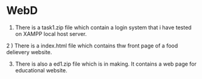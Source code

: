 # WebD
1) There is a task1.zip file which contain a login system that i have tested on XAMPP local host server.

2 ) There is a index.html file which contains thw front page of a food delievery website.

3) There is also a ed1.zip file which is in making. It contains a web page for educational website.
